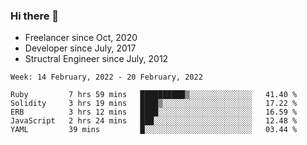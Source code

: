 ### Hi there 👋

- Freelancer since Oct, 2020
- Developer since July, 2017
- Structral Engineer since July, 2012

<!--START_SECTION:waka-->
```text
Week: 14 February, 2022 - 20 February, 2022

Ruby         7 hrs 59 mins   ██████████▒░░░░░░░░░░░░░░   41.40 % 
Solidity     3 hrs 19 mins   ████▒░░░░░░░░░░░░░░░░░░░░   17.22 % 
ERB          3 hrs 12 mins   ████░░░░░░░░░░░░░░░░░░░░░   16.59 % 
JavaScript   2 hrs 24 mins   ███░░░░░░░░░░░░░░░░░░░░░░   12.48 % 
YAML         39 mins         █░░░░░░░░░░░░░░░░░░░░░░░░   03.44 % 
```
<!--END_SECTION:waka-->
